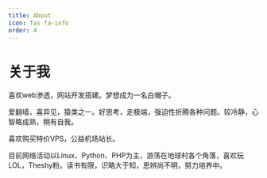 ```yaml
---
title: About
icon: fas fa-info
order: 4
---
```


# 关于我

喜欢web渗透，网站开发搭建。梦想成为一名白帽子。

爱翻墙，喜异见，猿类之一。好思考，走极端，强迫性折腾各种问题。较冷静，心智略成熟，稍有自我。

喜欢购买特价VPS，公益机场站长。

目前网络活动以Linux、Python、PHP为主，游荡在地球村各个角落，喜欢玩LOL，Theshy粉。读书有限，识略大于知，思辨尚不明，努力培养中。
